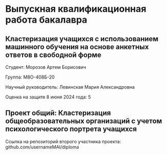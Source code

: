 # Выпускная квалификационная работа бакалавра

## Кластеризация учащихся с использованием машинного обучения на основе анкетных ответов в свободной форме

Студент: Морозов Артем Борисович

Группа: М8О-408Б-20

Научный руководитель: Левинская Мария Александровна

Оценка на защите 8 июня 2024 года: 5

## Проект общий: Кластеризация общеобразовательных организаций с учетом психологического портрета учащихся

Ссылка на репозиторий второго участника проекта: github.com/usernameMAI/diploma
